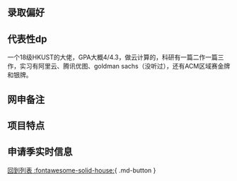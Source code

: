## 录取偏好

## 代表性dp
一个18级HKUST的大佬，GPA大概4/4.3，做云计算的，科研有一篇二作一篇三作，实习有阿里云、腾讯优图、goldman sachs（没听过），还有ACM区域赛金牌和银牌。



## 网申备注

## 项目特点

## 申请季实时信息

[回到列表 :fontawesome-solid-house:](选校梯度.md){ .md-button }
